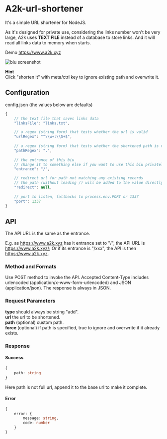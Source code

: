 # A2k-url-shortener

It's a simple URL shortener for NodeJS.

As it's designed for private use, considering the links number won't be very large, A2k uses **TEXT FILE** instead of a database to store links. And it will read all links data to memory when starts.

Demo https://www.a2k.xyz

![biu screenshot](/images/screenshot.png?raw=true)

**Hint**  
Click "shorten it" with meta/ctrl key to ignore existing path and overwrite it.

## Configuration

config.json (the values below are defaults)

```javascript
{
    // the text file that saves links data
    "linksFile": "links.txt",

    // a regex (string form) that tests whether the url is valid
    "urlRegex": "^\\w+:\\S+$",
    
    // a regex (string form) that tests whether the shortened path is valid
    "pathRegex": ".",
    
    // the entrance of this biu
    // change it to something else if you want to use this biu privately
    "entrance": "/",

    // redirect url for path not matching any existing records
    // the path (without leading /) will be added to the value directly
    "redirect": null,
    
    // port to listen, fallbacks to process.env.PORT or 1337
    "port": 1337
}
```

## API

The API URL is the same as the entrance.

E.g. as https://www.a2k.xyz has it entrance set to "/", the API URL is https://www.a2k.xyz/; Or if its entrance is "/xxx", the API is then https://www.a2k.xyz.

### Method and Formats

Use POST method to invoke the API. Accepted Content-Type includes urlencoded (application/x-www-form-urlencoded) and JSON (application/json). The response is always in JSON.

### Request Parameters

**type** should always be string "add".  
**url** the url to be shortened.  
**path** (optional) custom path.  
**force** (optional) if path is specified, true to ignore and overwrite if it already exists.  

### Response

#### Success

```typescript
{
    path: string
}
```

Here path is not full url, append it to the base url to make it complete.

#### Error

```typescript
{
    error: {
        message: string,
        code: number
    }
}
```
